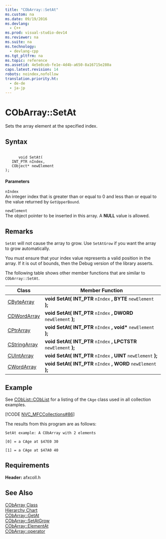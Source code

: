 ```yaml
---
title: "CObArray::SetAt"
ms.custom: na
ms.date: 09/19/2016
ms.devlang: 
  - C++
ms.prod: visual-studio-dev14
ms.reviewer: na
ms.suite: na
ms.technology: 
  - devlang-cpp
ms.tgt_pltfrm: na
ms.topic: reference
ms.assetid: 4e5e8ceb-fe1e-4d4b-a650-8a16715e280a
caps.latest.revision: 14
robots: noindex,nofollow
translation.priority.ht: 
  - de-de
  - ja-jp
---
```

# CObArray::SetAt
Sets the array element at the specified index.  
  
## Syntax  
  
```  
  
      void SetAt(  
   INT_PTR nIndex,  
   CObject* newElement   
);  
```  
  
#### Parameters  
 `nIndex`  
 An integer index that is greater than or equal to 0 and less than or equal to the value returned by `GetUpperBound`.  
  
 `newElement`  
 The object pointer to be inserted in this array. A **NULL** value is allowed.  
  
## Remarks  
 `SetAt` will not cause the array to grow. Use `SetAtGrow` if you want the array to grow automatically.  
  
 You must ensure that your index value represents a valid position in the array. If it is out of bounds, then the Debug version of the library asserts.  
  
 The following table shows other member functions that are similar to `CObArray::SetAt`.  
  
|Class|Member Function|  
|-----------|---------------------|  
|[CByteArray](../vs140/CByteArray-Class.md)|**void SetAt( INT_PTR** `nIndex` **, BYTE**  `newElement`  **);**|  
|[CDWordArray](../vs140/CDWordArray-Class.md)|**void SetAt( INT_PTR** `nIndex` **, DWORD**  `newElement`  **);**|  
|[CPtrArray](../vs140/CPtrArray-Class.md)|**void SetAt( INT_PTR** `nIndex` **, void\***  `newElement`  **);**|  
|[CStringArray](../vs140/CStringArray-Class.md)|**void SetAt( INT_PTR** `nIndex` **, LPCTSTR**  `newElement`  **);**|  
|[CUIntArray](../vs140/CUIntArray-Class.md)|**void SetAt( INT_PTR** `nIndex` **, UINT**  `newElement`  **);**|  
|[CWordArray](../vs140/CWordArray-Class.md)|**void SetAt( INT_PTR** `nIndex` **, WORD**  `newElement`  **);**|  
  
## Example  
 See [CObList::CObList](../vs140/CObList--CObList.md) for a listing of the `CAge` class used in all collection examples.  
  
 [!CODE [NVC_MFCCollections#86](../CodeSnippet/VS_Snippets_Cpp/NVC_MFCCollections#86)]  
  
 The results from this program are as follows:  
  
 `SetAt example: A CObArray with 2 elements`  
  
 `[0] = a CAge at $47E0 30`  
  
 `[1] = a CAge at $47A0 40`  
  
## Requirements  
 **Header:** afxcoll.h  
  
## See Also  
 [CObArray Class](../vs140/CObArray-Class.md)   
 [Hierarchy Chart](../vs140/Hierarchy-Chart.md)   
 [CObArray::GetAt](../vs140/CObArray--GetAt.md)   
 [CObArray::SetAtGrow](../vs140/CObArray--SetAtGrow.md)   
 [CObArray::ElementAt](../vs140/CObArray--ElementAt.md)   
 [CObArray::operator](../vs140/CObArray--operator.md)